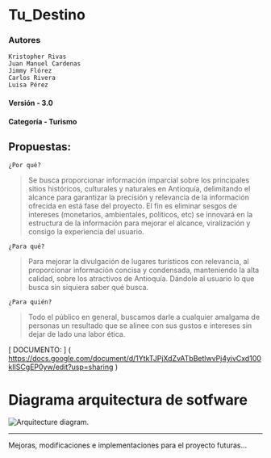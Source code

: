 # Tu_Destino

### Autores

    Kristopher Rivas
    Juan Manuel Cardenas
    Jimmy Flórez
    Carlos Rivera
    Luisa Pérez

#### Versión - 3.0

#### Categoría - Turismo

Propuestas:
---

	¿Por qué?

> Se busca proporcionar información imparcial sobre los principales sitios históricos, culturales y naturales en Antioquía, delimitando el alcance para garantizar la precisión y relevancia de la información ofrecida en está fase del proyecto.  El fin es eliminar sesgos de intereses (monetarios, ambientales, políticos, etc)  se innovará en la estructura de la información para mejorar el alcance, viralización y consigo la experiencia del usuario.


	¿Para qué?

> Para mejorar la divulgación de lugares turísticos con relevancia, al proporcionar información concisa y condensada, manteniendo la alta calidad, sobre los atractivos de Antioquía. Dándole al usuario lo que busca sin siquiera saber qué busca.


	¿Para quién?

> Todo el público en general, buscamos darle a cualquier amalgama de personas un resultado que se alinee con sus gustos e intereses sin dejar de lado una labor ética.

[ DOCUMENTO: ] ( https://docs.google.com/document/d/1YtkTJPjXdZvATbBetlwvPj4yivCxd100klISCgEP0yw/edit?usp=sharing )


# Diagrama arquitectura de sotfware 

![Arquitecture diagram.](https://res.cloudinary.com/dhtmy6izv/image/upload/kcmfif4v8mq6kmls5vz7.jpg)



- - - -
Mejoras, modificaciones e implementaciones para el proyecto futuras...
